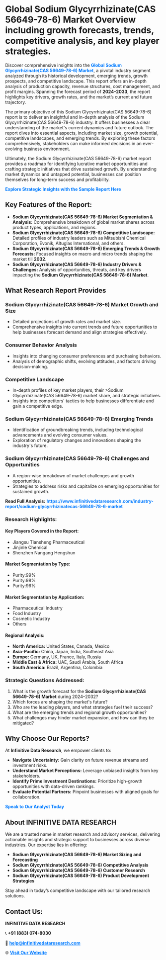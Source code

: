 <h1>Global Sodium Glycyrrhizinate(CAS 56649-78-6) Market Overview including growth forecasts, trends, competitive analysis, and key player strategies.</h1>
<p>
Discover comprehensive insights into the 
<a href="https://www.infinitivedataresearch.com/industry-report/sodium-glycyrrhizinatecas-56649-78-6-market" rel="dofollow" style="color: #007BFF; text-decoration: none;"><strong>Global Sodium Glycyrrhizinate(CAS 56649-78-6) Market</strong></a>, a pivotal industry segment analyzed through its historical development, emerging trends, growth prospects, and competitive landscape. This report offers an in-depth analysis of production capacity, revenue structures, cost management, and profit margins. Spanning the forecast period of <strong>2024–2033</strong>, the report highlights key drivers, growth rates, and the market’s current and future trajectory.
</p>
<p>
The primary objective of this Sodium Glycyrrhizinate(CAS 56649-78-6) report is to deliver an insightful and in-depth analysis of the Sodium Glycyrrhizinate(CAS 56649-78-6) industry. It offers businesses a clear understanding of the market's current dynamics and future outlook. The report dives into essential aspects, including market size, growth potential, competitive landscapes, and emerging trends. By exploring these factors comprehensively, stakeholders can make informed decisions in an ever-evolving business environment.
</p>
<p>
Ultimately, the Sodium Glycyrrhizinate(CAS 56649-78-6) market report provides a roadmap for identifying lucrative market opportunities and crafting strategic initiatives that drive sustained growth. By understanding market dynamics and untapped potential, businesses can position themselves for long-term success and profitability.
</p>
<p>
<a href="https://www.infinitivedataresearch.com/request-sample/reportId=105621" style="color: #007BFF; text-decoration: none;"><strong>Explore Strategic Insights with the Sample Report Here</strong></a>
</p>

<h2>Key Features of the Report:</h2>
<ul>
<li><strong>Sodium Glycyrrhizinate(CAS 56649-78-6) Market Segmentation & Analysis:</strong> Comprehensive breakdown of global market shares across product types, applications, and regions.</li>
<li><strong>Sodium Glycyrrhizinate(CAS 56649-78-6) Competitive Landscape:</strong> Detailed profiles of industry leaders such as Mitsubishi Chemical Corporation, Evonik, Altuglas International, and others.</li>
<li><strong>Sodium Glycyrrhizinate(CAS 56649-78-6) Emerging Trends & Growth Forecasts:</strong> Focused insights on macro and micro trends shaping the market till <strong>2032</strong>.</li>
<li><strong>Sodium Glycyrrhizinate(CAS 56649-78-6) Industry Drivers & Challenges:</strong> Analysis of opportunities, threats, and key drivers impacting the <strong>Sodium Glycyrrhizinate(CAS 56649-78-6) Market</strong>.</li>
</ul>

<h2>What Research Report Provides</h2>
<h3>Sodium Glycyrrhizinate(CAS 56649-78-6) Market Growth and Size</h3>
<ul>
<li>Detailed projections of growth rates and market size.</li>
<li>Comprehensive insights into current trends and future opportunities to help businesses forecast demand and align strategies effectively.</li>
</ul>

<h3>Consumer Behavior Analysis</h3>
<ul>
<li>Insights into changing consumer preferences and purchasing behaviors.</li>
<li>Analysis of demographic shifts, evolving attitudes, and factors driving decision-making.</li>
</ul>

<h3>Competitive Landscape</h3>
<ul>
<li>In-depth profiles of key market players, their >Sodium Glycyrrhizinate(CAS 56649-78-6) market share, and strategic initiatives.</li>
<li>Insights into competitors' tactics to help businesses differentiate and gain a competitive edge.</li>
</ul>

<h3>Sodium Glycyrrhizinate(CAS 56649-78-6) Emerging Trends</h3>
<ul>
<li>Identification of groundbreaking trends, including technological advancements and evolving consumer values.</li>
<li>Exploration of regulatory changes and innovations shaping the industry's future.</li>
</ul>

<h3>Sodium Glycyrrhizinate(CAS 56649-78-6) Challenges and Opportunities</h3>
<ul>
<li>A region-wise breakdown of market challenges and growth opportunities.</li>
<li>Strategies to address risks and capitalize on emerging opportunities for sustained growth.</li>
</ul>
<p><strong>Read Full Analysis:</strong> <a href="https://www.infinitivedataresearch.com/industry-report/sodium-glycyrrhizinatecas-56649-78-6-market" rel="dofollow" style="color: #007BFF; text-decoration: none;"><strong>https://www.infinitivedataresearch.com/industry-report/sodium-glycyrrhizinatecas-56649-78-6-market</strong></a></p>
<h3>Research Highlights:</h3>
<h4>Key Players Covered in the Report:</h4>
<ul><li>Jiangsu Tiansheng Pharmaceutical</li><li>Jinjinle Chemical</li><li>Shenzhen Nangang Hengshun</li></ul>
<h4>Market Segmentation by Type:</h4>
<ul><li>Purity:99%</li><li>Purity:98%</li><li>Purity:96%</li></ul>
<h4>Market Segmentation by Application:</h4>
<ul><li>Pharmaceutical Industry</li><li>Food Industry</li><li>Cosmetic Industry</li><li>Others</li></ul>

<h4>Regional Analysis:</h4>
<ul>
<li><strong>North America:</strong> United States, Canada, Mexico</li>
<li><strong>Asia-Pacific:</strong> China, Japan, India, Southeast Asia</li>
<li><strong>Europe:</strong> Germany, UK, France, Italy, Russia</li>
<li><strong>Middle East & Africa:</strong> UAE, Saudi Arabia, South Africa</li>
<li><strong>South America:</strong> Brazil, Argentina, Colombia</li>
</ul>

<h3>Strategic Questions Addressed:</h3>
<ol>
<li>What is the growth forecast for the <strong>Sodium Glycyrrhizinate(CAS 56649-78-6) Market</strong> during 2024–2032?</li>
<li>Which forces are shaping the market's future?</li>
<li>Who are the leading players, and what strategies fuel their success?</li>
<li>What are the emerging trends and regional growth opportunities?</li>
<li>What challenges may hinder market expansion, and how can they be mitigated?</li>
</ol>

<h2>Why Choose Our Reports?</h2>
<p>At <strong>Infinitive Data Research</strong>, we empower clients to:</p>
<ul>
<li><strong>Navigate Uncertainty:</strong> Gain clarity on future revenue streams and investment risks.</li>
<li><strong>Understand Market Perceptions:</strong> Leverage unbiased insights from key stakeholders.</li>
<li><strong>Identify Prime Investment Destinations:</strong> Prioritize high-growth opportunities with data-driven rankings.</li>
<li><strong>Evaluate Potential Partners:</strong> Pinpoint businesses with aligned goals for collaboration.</li>
</ul>
<p><a href="https://www.infinitivedataresearch.com/industry-report/sodium-glycyrrhizinatecas-56649-78-6-market" rel="dofollow" style="color: #007BFF; text-decoration: none;"><strong>Speak to Our Analyst Today</strong></a></p>

<h2>About INFINITIVE DATA RESEARCH</h2>
<p>We are a trusted name in market research and advisory services, delivering actionable insights and strategic support to businesses across diverse industries. Our expertise lies in offering:</p>
<ul>
<li><strong>Sodium Glycyrrhizinate(CAS 56649-78-6) Market Sizing and Forecasting</strong></li>
<li><strong>Sodium Glycyrrhizinate(CAS 56649-78-6) Competitive Analysis</strong></li>
<li><strong>Sodium Glycyrrhizinate(CAS 56649-78-6) Customer Research</strong></li>
<li><strong>Sodium Glycyrrhizinate(CAS 56649-78-6) Product Development Strategies</strong></li>
</ul>
<p>Stay ahead in today’s competitive landscape with our tailored research solutions.</p>

<h2>Contact Us:</h2>
<p><strong>INFINITIVE DATA RESEARCH</strong></p>
<p>📞 <strong>+91 (883) 074-8030</strong></p>
<p>📧 <strong><a href="mailto:help@infinitivedataresearch.com" style="color: #007BFF;">help@infinitivedataresearch.com</a></strong></p>
<p>🌐 <strong><a href="https://www.infinitivedataresearch.com" rel="dofollow" style="color: #007BFF;">Visit Our Website</a></strong></p>